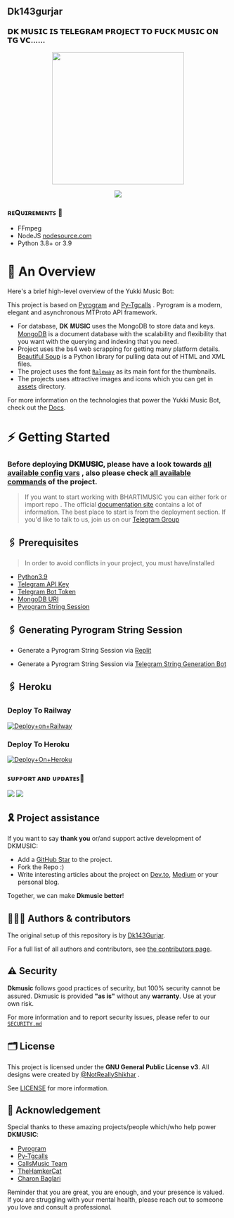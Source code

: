 <h2 align="centre"> Dk143gurjar </h2>

### 𝗗𝗞 𝗠𝗨𝗦𝗜𝗖 𝗜𝗦 𝗧𝗘𝗟𝗘𝗚𝗥𝗔𝗠 𝗣𝗥𝗢𝗝𝗘𝗖𝗧 𝗧𝗢 𝗙𝗨𝗖𝗞 𝗠𝗨𝗦𝗜𝗖 𝗢𝗡 𝗧𝗚 𝗩𝗖......

<p align="center"><a href="https://t.me/dk_music_shayari"><img src="https://te.legra.ph/file/5e31ae87791fdc24d74ae.jpg" width="300"></a></p>
<p align="center">
    <a href="https://www.python.org/" alt="made-with-python"> <img src="https://img.shields.io/badge/Made%20with-Python-black.svg?style=flat-square&logo=python&logoColor=blue&color=red" /></a>


<h3>ʀᴇQᴜɪʀᴇᴍᴇɴᴛꜱ 📝</h3>

- FFmpeg
- NodeJS [nodesource.com](https://nodesource.com/)
- Python 3.8+ or 3.9

# 🔗 An Overview

Here's a brief high-level overview of the Yukki Music Bot:

This project is based on [Pyrogram](https://github.com/pyrogram) and [Py-Tgcalls](https://github.com/pytgcalls/pytgcalls) . Pyrogram is a modern, elegant and asynchronous MTProto API framework.

* For database, 𝐃𝐊 𝐌𝐔𝐒𝐈𝐂 uses the MongoDB to store data and keys. [MongoDB](https://www.mongodb.com/) is a document database with the scalability and flexibility that you want with the querying and indexing that you need.
* Project uses the bs4 web scrapping for getting many platform details. [Beautiful Soup](https://www.crummy.com/software/BeautifulSoup/bs4/doc/) is a Python library for pulling data out of HTML and XML files.
* The project uses the font [`Raleway`](../assets/font2.ttf) as its main font for the thumbnails.
* The projects uses attractive images and icons which you can get in [assets](../assets/) directory.

For more information on the technologies that power the Yukki Music Bot, check out the [Docs](https://notreallyshikhar.gitbook.io/bhartimusic/).



# ⚡️ Getting Started

### Before deploying 𝐃𝐊𝐌𝐔𝐒𝐈𝐂, please have a look towards [all available config vars](../config/README.md) , also please check [all available commands](../strings/command.yml) of the project.

> If you want to start working with BHARTIMUSIC you can either fork or import repo .
> The official [documentation site](https://notreallyshikhar.gitbook.io/bhartimusic/) contains a lot of information. The best place to start is from the deployment section.
> If you'd like to talk to us, join us on our [Telegram Group](https://t.me/DAUSA_123)


## 🖇 Prerequisites

> In order to avoid conflicts in your project, you must have/installed

- [Python3.9](https://www.python.org/downloads/release/python-390/)
- [Telegram API Key](https://docs.pyrogram.org/intro/setup#api-keys)
- [Telegram Bot Token](https://t.me/botfather)
- [MongoDB URI](https://notreallyshikhar.gitbook.io/yukkimusicbot/deployment/mongodb)
- [Pyrogram String Session](https://notreallyshikhar.gitbook.io/yukkimusicbot/deployment/string-session)


## 🖇 Generating Pyrogram String Session

- Generate a Pyrogram String Session via [Replit](https://replit.com/@NotReallyShikhar/Yukki-Music-String-Gen)

- Generate a Pyrogram String Session via [Telegram String Generation Bot](https://t.me/YukkiStringBot)


## 🖇 Heroku
### Deploy To Railway

[![Deploy+on+Railway](https://railway.app/button.svg)](https://railway.app/new/template?template=https://github.com/Dk143gurjar/Dilkhush&envs=API_ID,API_HASH,BOT_TOKEN,STRING_SESSION,OWNER_USERNAME,SUPPORT_CHANNEL,SUDOUSER,MONGO_DB,SUPPORT_GROUP)


### Deploy To Heroku

[![Deploy+On+Heroku](https://www.herokucdn.com/deploy/button.svg)](https://heroku.com/deploy?template=https://github.com/Dk143gurjar/Dilkhush)




### ꜱᴜᴘᴘᴏʀᴛ ᴀɴᴅ ᴜᴘᴅᴀᴛᴇꜱ🎑
<a href="https://t.me/Education_quiz_hub"><img src="https://img.shields.io/badge/Join-Group%20Support-blue.svg?style=for-the-badge&logo=Telegram"></a> <a href="https://t.me/Dk_music_shayari"><img src="https://img.shields.io/badge/Join-Updates%20Channel-blue.svg?style=for-the-badge&logo=Telegram"></a>

## 🎗 Project assistance

If you want to say **thank you** or/and support active development of DKMUSIC:

- Add a [GitHub Star](https://github.com/DK143GURJAR/DILKHUSH) to the project.
- Fork the Repo :)
- Write interesting articles about the project on [Dev.to](https://dev.to/), [Medium](https://medium.com/) or your personal blog.

Together, we can make 𝐃𝐤𝐦𝐮𝐬𝐢𝐜 **better**!


## 👨🏻‍💻 Authors & contributors

The original setup of this repository is by [Dk143Gurjar](https://github.com/Dilkhush).

For a full list of all authors and contributors, see [the contributors page](https://github.com/Dk143gurjar/Dilkhush/contributors).

## ⚠️ Security

𝐃𝐤𝐦𝐮𝐬𝐢𝐜 follows good practices of security, but 100% security cannot be assured. Dkmusic is provided **"as is"** without any **warranty**. Use at your own risk.

For more information and to report security issues, please refer to our [`SECURITY.md`](SECURITY.md)


## 🗂 License

This project is licensed under the **GNU General Public License v3**. All designs were created by [@NotReallyShikhar](https://github.com/NotReallyShikhar) .

See [LICENSE](../LICENSE) for more information.

## 📑 Acknowledgement

Special thanks to these amazing projects/people which/who help power 𝐃𝐊𝐌𝐔𝐒𝐈𝐂:

- [Pyrogram](https://github.com/pyrogram/pyrogram)
- [Py-Tgcalls](https://github.com/pytgcalls/pytgcalls)
- [CallsMusic Team](https://github.com/Callsmusic)
- [TheHamkerCat](https://github.com/TheHamkerCat)
- [Charon Baglari](https://github.com/XCBv021)


Reminder that you are great, you are enough, and your presence is valued. If you are struggling with your mental health, please reach out to someone you love and consult a professional.
